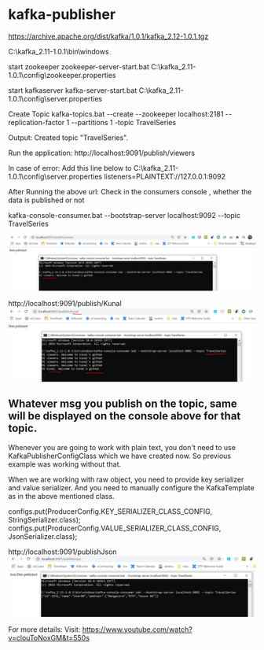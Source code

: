 # kafka-publisher

https://archive.apache.org/dist/kafka/1.0.1/kafka_2.12-1.0.1.tgz

C:\kafka_2.11-1.0.1\bin\windows


start zookeeper
zookeeper-server-start.bat C:\kafka_2.11-1.0.1\config\zookeeper.properties

start kafkaserver
kafka-server-start.bat C:\kafka_2.11-1.0.1\config\server.properties

Create Topic
kafka-topics.bat --create --zookeeper localhost:2181 --replication-factor 1 --partitions 1 -topic TravelSeries

Output: Created topic "TravelSeries".


Run the application:
http://localhost:9091/publish/viewers

In case of error: Add this line below to C:\kafka_2.11-1.0.1\config\server.properties
listeners=PLAINTEXT://127.0.0.1:9092

After Running the above url:
Check in the consumers console , whether the data is published or not

kafka-console-consumer.bat --bootstrap-server localhost:9092 --topic TravelSeries

![Data Published](src/main/resources/img/Image1.JPG)

http://localhost:9091/publish/Kunal
![Data Published](src/main/resources/img/Image2.JPG)

Whatever msg you publish on the topic, same will be displayed on the console above for 
that topic.
-------------

Whenever you are going to work with plain text, you don't need to use KafkaPublisherConfigClass which we have
created now. So previous example was working without that.

When we are working with raw object, you need to provide key serializer and value serializer. And you need to manually
configure the KafkaTemplate as in the above mentioned class.


configs.put(ProducerConfig.KEY_SERIALIZER_CLASS_CONFIG, StringSerializer.class);
configs.put(ProducerConfig.VALUE_SERIALIZER_CLASS_CONFIG, JsonSerializer.class);

http://localhost:9091/publishJson
![JSON Data Published](src/main/resources/img/Image3.JPG)



For more details: Visit: https://www.youtube.com/watch?v=clouToNoxGM&t=550s
